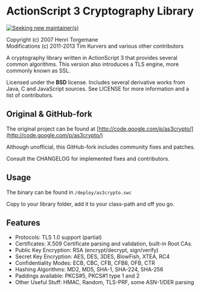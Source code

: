 # ActionScript 3 Cryptography Library

[![Seeking new maintainer(s)](https://img.shields.io/badge/%E2%9A%A0-seeking_new_maintainer%28s%29-red.svg?style=flat)](https://github.com/timkurvers/as3-crypto/issues/21)

Copyright (c) 2007 Henri Torgemane  
Modifications (c) 2011-2013 Tim Kurvers and various other contributors

A cryptography library written in ActionScript 3 that provides several common algorithms. This version also introduces a TLS engine, more commonly known as SSL.

Licensed under the **BSD** license. Includes several derivative works from Java, C and JavaScript sources. See LICENSE for more information and a list of contributors.


## Original & GitHub-fork

The original project can be found at [http://code.google.com/p/as3crypto/](http://code.google.com/p/as3crypto/)

Although unofficial, this GitHub-fork includes community fixes and patches.

Consult the CHANGELOG for implemented fixes and contributors.


## Usage

The binary can be found in `/deploy/as3crypto.swc`

Copy to your library folder, add it to your class-path and off you go.


## Features

* Protocols: TLS 1.0 support (partial)
* Certificates: X.509 Certificate parsing and validation, built-in Root CAs.
* Public Key Encryption: RSA (encrypt/decrypt, sign/verify)
* Secret Key Encryption: AES, DES, 3DES, BlowFish, XTEA, RC4
* Confidentiality Modes: ECB, CBC, CFB, CFB8, OFB, CTR
* Hashing Algorithms: MD2, MD5, SHA-1, SHA-224, SHA-256
* Paddings available: PKCS#5, PKCS#1 type 1 and 2
* Other Useful Stuff: HMAC, Random, TLS-PRF, some ASN-1/DER parsing
